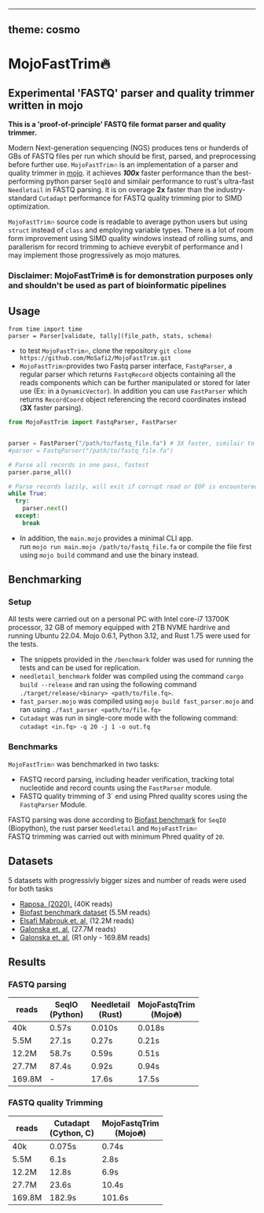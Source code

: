 
----
theme: cosmo
----
# MojoFastTrim🔥

## Experimental 'FASTQ' parser and quality trimmer written in mojo

**This is a 'proof-of-principle' FASTQ file format parser and quality trimmer.** <br>

Modern Next-generation sequencing (NGS) produces tens or hunderds of GBs of FASTQ files per run which should be first, parsed, and preprocessing before further use.
```MojoFastTrim🔥``` is an implementation of a parser and quality trimmer in [mojo](https://docs.modular.com/mojo/). it achieves ***100x*** faster performance than the best-performing python parser ```SeqIO``` and similair performance to  rust's ultra-fast ```Needletail``` in FASTQ parsing.
it is on overage **2x** faster than the industry-standard ```Cutadapt``` performance for FASTQ quality trimming pior to SIMD optimization.

```MojoFastTrim🔥``` source code is readable to average python users but using ```struct``` instead of ```class``` and employing variable types. There is a lot of room form improvement using SIMD quality windows instead of rolling sums, and  parallerism for record trimming to achieve everybit of performance and I may implement those progressively as mojo matures. <br>

### Disclaimer: MojoFastTrim🔥 is for demonstration purposes only and shouldn't be used as part of bioinformatic pipelines

## Usage 

```mojo
from time import time
parser = Parser[validate, tally](file_path, stats, schema)
```

* to test ```MojoFastTrim🔥```, clone the repository  ```git clone https://github.com/MoSafi2/MojoFastTrim.git```  
* ```MojoFastTrim🔥```provides two Fastq parser interface, `FastqParser`, a regular parser which returns `FastqRecord` objects containing all the reads components which can be further manipulated or stored for later use (Ex: in a `DynamicVector`). In addition you can use `FastParser` which returns `RecordCoord` object referencing the record coordinates instead (**3X** faster parsing).

```python
from MojoFastTrim import FastqParser, FastParser


parser = FastParser("/path/to/fastq_file.fa") # 3X faster, similair to Rust's Needletail
#parser = FastqParser("/path/to/fastq_file.fa")

# Parse all records in one pass, fastest
parser.parse_all()

# Parse records lazily, will exit if corrupt read or EOF is encountered
while True:
  try:
    parser.next()
  except:
    break

```

* In addition, the `main.mojo` provides a minimal CLI app.  
  run ```mojo run main.mojo /path/to/fastq_file.fa``` or compile the file first using `mojo build` command and use the binary instead.

## Benchmarking

### Setup

All tests were carried out on a personal PC with Intel core-i7 13700K processor, 32 GB of memory equipped with 2TB NVME hardrive and running Ubuntu 22.04. Mojo 0.6.1, Python 3.12, and Rust 1.75 were used for the tests.

* The snippets provided in the `/benchmark` folder was used for running the tests and can be used for replication.
* ```needletail_benchmark``` folder was compiled using the command ```cargo build --release``` and ran using the following command ```./target/release/<binary> <path/to/file.fq>```.
* `fast_parser.mojo` was compiled using `mojo build fast_parser.mojo` and ran using `./fast_parser <path/to/file.fq>`
* ```Cutadapt``` was run in single-core mode with the following command:  ``` cutadapt <in.fq> -q 20 -j 1 -o out.fq ```

### Benchmarks

```MojoFastTrim🔥``` was benchmarked in two tasks:

* FASTQ record parsing, including header verification, tracking total nucleotide and record counts using the ```FastParser``` module.
* FASTQ quality trimming of  3´ end using Phred quality scores using the ```FastqParser``` Module.

FASTQ parsing was done according to [Biofast benchmark](https://github.com/lh3/biofast/) for ```SeqIO``` (Biopython), the rust parser ```Needletail``` and ```MojoFastTrim🔥```  
FASTQ trimming was carried out with minimum Phred quality of ```20```.

## Datasets

5 datasets with progressivly bigger sizes and number of reads were used for both tasks

* [Raposa. (2020).](https://zenodo.org/records/3736457/files/9_Swamp_S2B_rbcLa_2019_minq7.fastq?download=1) (40K reads)
* [Biofast benchmark dataset](https://github.com/lh3/biofast/releases/tag/biofast-data-v1) (5.5M reads)
* [Elsafi Mabrouk et. al,](https://www.ebi.ac.uk/ena/browser/view/SRR16012060) (12.2M reads)
* [Galonska et. al,](https://www.ebi.ac.uk/ena/browser/view/SRR4381936) (27.7M reads)
* [Galonska et. al,](https://www.ebi.ac.uk/ena/browser/view/SRR4381933) (R1 only - 169.8M reads)

## Results

### FASTQ parsing

| reads  | SeqIO <br> (Python) | Needletail <br> (Rust) | MojoFastqTrim <br> (Mojo🔥) |
| ------ | ------------------- | ---------------------- | -------------------------- |
| 40k    | 0.57s               | 0.010s                 | 0.018s                     |
| 5.5M   | 27.1s               | 0.27s                  | 0.21s                      |
| 12.2M  | 58.7s               | 0.59s                  | 0.51s                      |
| 27.7M  | 87.4s               | 0.92s                  | 0.94s                      |
| 169.8M | -                   | 17.6s                  | 17.5s                      |

### FASTQ quality Trimming

| reads  | Cutadapt <br>  (Cython, C) | MojoFastqTrim <br> (Mojo🔥) |
| ------ | -------------------------- | -------------------------- |
| 40k    | 0.075s                     | 0.74s                      |
| 5.5M   | 6.1s                       | 2.8s                       |
| 12.2M  | 12.8s                      | 6.9s                       |
| 27.7M  | 23.6s                      | 10.4s                      |
| 169.8M | 182.9s                     | 101.6s                     |
